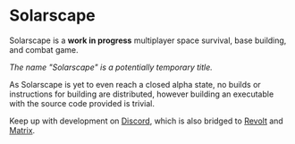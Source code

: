 # Solarscape

Solarscape is a **work in progress** multiplayer space survival, base building, and combat game.

*The name "Solarscape" is a potentially temporary title.*

As Solarscape is yet to even reach a closed alpha state, no builds or instructions for building are distributed, however
building an executable with the source code provided is trivial.

Keep up with development on [Discord](https://solarscape.astralchroma.dev/discord), which is also bridged to
[Revolt](https://solarscape.astralchroma.dev/revolt) and [Matrix](https://solarscape.astralchroma.dev/matrix).
